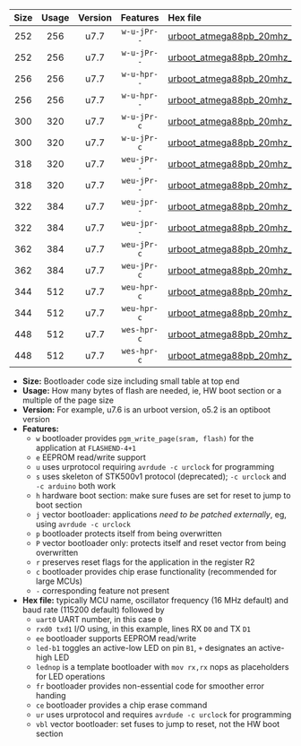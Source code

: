 |Size|Usage|Version|Features|Hex file|
|:-:|:-:|:-:|:-:|:--|
|252|256|u7.7|`w-u-jPr--`|[urboot_atmega88pb_20mhz_2400bps_uart0_rxd0_txd1_led+b5_ur_vbl.hex](https://raw.githubusercontent.com/stefanrueger/urboot.hex/main/mcus/atmega88pb/fcpu_20mhz/2400_bps/urboot_atmega88pb_20mhz_2400bps_uart0_rxd0_txd1_led+b5_ur_vbl.hex)|
|252|256|u7.7|`w-u-jPr--`|[urboot_atmega88pb_20mhz_2400bps_uart0_rxd0_txd1_lednop_ur_vbl.hex](https://raw.githubusercontent.com/stefanrueger/urboot.hex/main/mcus/atmega88pb/fcpu_20mhz/2400_bps/urboot_atmega88pb_20mhz_2400bps_uart0_rxd0_txd1_lednop_ur_vbl.hex)|
|256|256|u7.7|`w-u-hpr--`|[urboot_atmega88pb_20mhz_2400bps_uart0_rxd0_txd1_led+b5_fr_ur.hex](https://raw.githubusercontent.com/stefanrueger/urboot.hex/main/mcus/atmega88pb/fcpu_20mhz/2400_bps/urboot_atmega88pb_20mhz_2400bps_uart0_rxd0_txd1_led+b5_fr_ur.hex)|
|256|256|u7.7|`w-u-hpr--`|[urboot_atmega88pb_20mhz_2400bps_uart0_rxd0_txd1_lednop_fr_ur.hex](https://raw.githubusercontent.com/stefanrueger/urboot.hex/main/mcus/atmega88pb/fcpu_20mhz/2400_bps/urboot_atmega88pb_20mhz_2400bps_uart0_rxd0_txd1_lednop_fr_ur.hex)|
|300|320|u7.7|`w-u-jPr-c`|[urboot_atmega88pb_20mhz_2400bps_uart0_rxd0_txd1_led+b5_fr_ce_ur_vbl.hex](https://raw.githubusercontent.com/stefanrueger/urboot.hex/main/mcus/atmega88pb/fcpu_20mhz/2400_bps/urboot_atmega88pb_20mhz_2400bps_uart0_rxd0_txd1_led+b5_fr_ce_ur_vbl.hex)|
|300|320|u7.7|`w-u-jPr-c`|[urboot_atmega88pb_20mhz_2400bps_uart0_rxd0_txd1_lednop_fr_ce_ur_vbl.hex](https://raw.githubusercontent.com/stefanrueger/urboot.hex/main/mcus/atmega88pb/fcpu_20mhz/2400_bps/urboot_atmega88pb_20mhz_2400bps_uart0_rxd0_txd1_lednop_fr_ce_ur_vbl.hex)|
|318|320|u7.7|`weu-jPr--`|[urboot_atmega88pb_20mhz_2400bps_uart0_rxd0_txd1_ee_led+b5_ur_vbl.hex](https://raw.githubusercontent.com/stefanrueger/urboot.hex/main/mcus/atmega88pb/fcpu_20mhz/2400_bps/urboot_atmega88pb_20mhz_2400bps_uart0_rxd0_txd1_ee_led+b5_ur_vbl.hex)|
|318|320|u7.7|`weu-jPr--`|[urboot_atmega88pb_20mhz_2400bps_uart0_rxd0_txd1_ee_lednop_ur_vbl.hex](https://raw.githubusercontent.com/stefanrueger/urboot.hex/main/mcus/atmega88pb/fcpu_20mhz/2400_bps/urboot_atmega88pb_20mhz_2400bps_uart0_rxd0_txd1_ee_lednop_ur_vbl.hex)|
|322|384|u7.7|`weu-jpr--`|[urboot_atmega88pb_20mhz_2400bps_uart0_rxd0_txd1_ee_led+b5_fr_ur_vbl.hex](https://raw.githubusercontent.com/stefanrueger/urboot.hex/main/mcus/atmega88pb/fcpu_20mhz/2400_bps/urboot_atmega88pb_20mhz_2400bps_uart0_rxd0_txd1_ee_led+b5_fr_ur_vbl.hex)|
|322|384|u7.7|`weu-jpr--`|[urboot_atmega88pb_20mhz_2400bps_uart0_rxd0_txd1_ee_lednop_fr_ur_vbl.hex](https://raw.githubusercontent.com/stefanrueger/urboot.hex/main/mcus/atmega88pb/fcpu_20mhz/2400_bps/urboot_atmega88pb_20mhz_2400bps_uart0_rxd0_txd1_ee_lednop_fr_ur_vbl.hex)|
|362|384|u7.7|`weu-jPr-c`|[urboot_atmega88pb_20mhz_2400bps_uart0_rxd0_txd1_ee_led+b5_fr_ce_ur_vbl.hex](https://raw.githubusercontent.com/stefanrueger/urboot.hex/main/mcus/atmega88pb/fcpu_20mhz/2400_bps/urboot_atmega88pb_20mhz_2400bps_uart0_rxd0_txd1_ee_led+b5_fr_ce_ur_vbl.hex)|
|362|384|u7.7|`weu-jPr-c`|[urboot_atmega88pb_20mhz_2400bps_uart0_rxd0_txd1_ee_lednop_fr_ce_ur_vbl.hex](https://raw.githubusercontent.com/stefanrueger/urboot.hex/main/mcus/atmega88pb/fcpu_20mhz/2400_bps/urboot_atmega88pb_20mhz_2400bps_uart0_rxd0_txd1_ee_lednop_fr_ce_ur_vbl.hex)|
|344|512|u7.7|`weu-hpr-c`|[urboot_atmega88pb_20mhz_2400bps_uart0_rxd0_txd1_ee_led+b5_fr_ce_ur.hex](https://raw.githubusercontent.com/stefanrueger/urboot.hex/main/mcus/atmega88pb/fcpu_20mhz/2400_bps/urboot_atmega88pb_20mhz_2400bps_uart0_rxd0_txd1_ee_led+b5_fr_ce_ur.hex)|
|344|512|u7.7|`weu-hpr-c`|[urboot_atmega88pb_20mhz_2400bps_uart0_rxd0_txd1_ee_lednop_fr_ce_ur.hex](https://raw.githubusercontent.com/stefanrueger/urboot.hex/main/mcus/atmega88pb/fcpu_20mhz/2400_bps/urboot_atmega88pb_20mhz_2400bps_uart0_rxd0_txd1_ee_lednop_fr_ce_ur.hex)|
|448|512|u7.7|`wes-hpr-c`|[urboot_atmega88pb_20mhz_2400bps_uart0_rxd0_txd1_ee_led+b5_fr_ce.hex](https://raw.githubusercontent.com/stefanrueger/urboot.hex/main/mcus/atmega88pb/fcpu_20mhz/2400_bps/urboot_atmega88pb_20mhz_2400bps_uart0_rxd0_txd1_ee_led+b5_fr_ce.hex)|
|448|512|u7.7|`wes-hpr-c`|[urboot_atmega88pb_20mhz_2400bps_uart0_rxd0_txd1_ee_lednop_fr_ce.hex](https://raw.githubusercontent.com/stefanrueger/urboot.hex/main/mcus/atmega88pb/fcpu_20mhz/2400_bps/urboot_atmega88pb_20mhz_2400bps_uart0_rxd0_txd1_ee_lednop_fr_ce.hex)|

- **Size:** Bootloader code size including small table at top end
- **Usage:** How many bytes of flash are needed, ie, HW boot section or a multiple of the page size
- **Version:** For example, u7.6 is an urboot version, o5.2 is an optiboot version
- **Features:**
  + `w` bootloader provides `pgm_write_page(sram, flash)` for the application at `FLASHEND-4+1`
  + `e` EEPROM read/write support
  + `u` uses urprotocol requiring `avrdude -c urclock` for programming
  + `s` uses skeleton of STK500v1 protocol (deprecated); `-c urclock` and `-c arduino` both work
  + `h` hardware boot section: make sure fuses are set for reset to jump to boot section
  + `j` vector bootloader: applications *need to be patched externally*, eg, using `avrdude -c urclock`
  + `p` bootloader protects itself from being overwritten
  + `P` vector bootloader only: protects itself and reset vector from being overwritten
  + `r` preserves reset flags for the application in the register R2
  + `c` bootloader provides chip erase functionality (recommended for large MCUs)
  + `-` corresponding feature not present
- **Hex file:** typically MCU name, oscillator frequency (16 MHz default) and baud rate (115200 default) followed by
  + `uart0` UART number, in this case `0`
  + `rxd0 txd1` I/O using, in this example, lines RX `D0` and TX `D1`
  + `ee` bootloader supports EEPROM read/write
  + `led-b1` toggles an active-low LED on pin `B1`, `+` designates an active-high LED
  + `lednop` is a template bootloader with `mov rx,rx` nops as placeholders for LED operations
  + `fr` bootloader provides non-essential code for smoother error handing
  + `ce` bootloader provides a chip erase command
  + `ur` uses urprotocol and requires `avrdude -c urclock` for programming
  + `vbl` vector bootloader: set fuses to jump to reset, not the HW boot section
